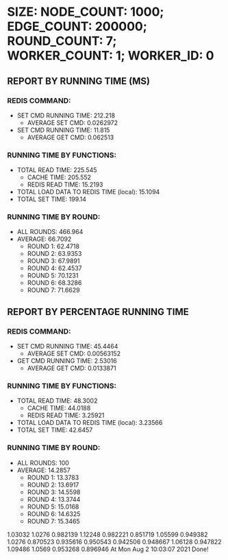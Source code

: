 
# SIZE: NODE_COUNT: 1000; EDGE_COUNT: 200000; ROUND_COUNT: 7; WORKER_COUNT: 1; WORKER_ID: 0

## REPORT BY RUNNING TIME (MS)

 ### REDIS COMMAND:

  + SET CMD RUNNING TIME: 212.218
    + AVERAGE SET CMD: 0.0262972
  + SET CMD RUNNING TIME: 11.815
    + AVERAGE GET CMD: 0.062513

 ### RUNNING TIME BY FUNCTIONS:

  + TOTAL READ TIME: 225.545
    + CACHE TIME: 205.552
    + REDIS READ TIME: 15.2193
  + TOTAL LOAD DATA TO REDIS TIME (local): 15.1094
  + TOTAL SET TIME: 199.14

 ### RUNNING TIME BY ROUND:

  + ALL ROUNDS: 466.964
  + AVERAGE: 66.7092
     + ROUND 1: 62.4718
     + ROUND 2: 63.9353
     + ROUND 3: 67.9891
     + ROUND 4: 62.4537
     + ROUND 5: 70.1231
     + ROUND 6: 68.3286
     + ROUND 7: 71.6629

## REPORT BY PERCENTAGE RUNNING TIME

 ### REDIS COMMAND:

  + SET CMD RUNNING TIME: 45.4464
    + AVERAGE SET CMD: 0.00563152
  + GET CMD RUNNING TIME: 2.53016
    + AVERAGE GET CMD: 0.0133871

 ### RUNNING TIME BY FUNCTIONS:

  + TOTAL READ TIME: 48.3002
    + CACHE TIME: 44.0188
    + REDIS READ TIME: 3.25921
  + TOTAL LOAD DATA TO REDIS TIME (local): 3.23566
  + TOTAL SET TIME: 42.6457

 ### RUNNING TIME BY ROUND:

  + ALL ROUNDS: 100
  + AVERAGE: 14.2857
     + ROUND 1: 13.3783
     + ROUND 2: 13.6917
     + ROUND 3: 14.5598
     + ROUND 4: 13.3744
     + ROUND 5: 15.0168
     + ROUND 6: 14.6325
     + ROUND 7: 15.3465

1.03032 1.0276 0.982139 1.12248 0.982221 0.851719 1.05599 0.949382 1.0276 0.870523 0.935616 0.950543 0.942506 0.948667 1.06128 0.947822 1.09486 1.0569 0.953268 0.896946 At Mon Aug  2 10:03:07 2021
    Done!
